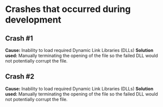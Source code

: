 # Crashes that occurred during development

## Crash #1
**Cause:** Inability to load required Dynamic Link Libraries (DLLs)
**Solution used:** Manually terminating the opening of the file so the failed DLL would not potentially corrupt the file. 

## Crash #2
**Cause:** Inability to load required Dynamic Link Libraries (DLLs)
**Solution used:** Manually terminating the opening of the file so the failed DLL would not potentially corrupt the file. 
